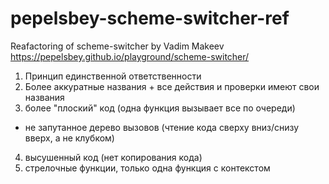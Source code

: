 # pepelsbey-scheme-switcher-ref
Reafactoring of scheme-switcher by Vadim Makeev https://pepelsbey.github.io/playground/scheme-switcher/

1. Принцип единственной ответственности
2. Более аккуратные названия + все действия и проверки имеют свои названия
3. более "плоский" код (одна функция вызывает все по очереди)
  + не запутанное дерево вызовов (чтение кода сверху вниз/снизу вверх, а не клубком)
4. высушенный код (нет копирования кода)
5. стрелочные функции, только одна функция с контекстом
